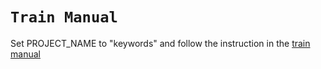 # `Train Manual`

Set PROJECT_NAME to "keywords" and follow the instruction in the [train manual](https://github.com/AirPR/ml-mesh/tree/develop/projects/manual/train/README.md)
